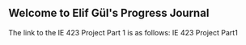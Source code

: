 ## Welcome to Elif Gül's Progress Journal

The link to the IE 423 Project Part 1 is as follows: IE 423 Project Part1

